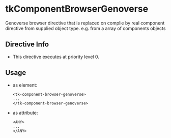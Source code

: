 



# tkComponentBrowserGenoverse








Genoverse browser directive that is replaced on complie
by real component directive from supplied object type.
e.g. from a array of components objects








## Directive Info


* This directive executes at priority level 0.


## Usage




* as element:

    ```
    <tk-component-browser-genoverse>
    ...
    </tk-component-browser-genoverse>
    ```
* as attribute:

    ```
    <ANY>
    ...
    </ANY>
    ```







